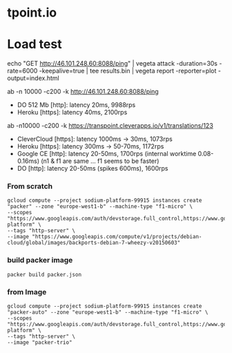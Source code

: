 # tpoint.io

# Load test
echo "GET http://46.101.248.60:8088/ping" | vegeta attack -duration=30s -rate=6000 -keepalive=true | tee results.bin | vegeta report -reporter=plot -output=index.html 

ab -n 10000 -c200 -k http://46.101.248.60:8088/ping

 - DO 512 Mb [http]: latency 20ms, 9988rps
 - Heroku [https]: latency 40ms, 2100rps

 
ab -n10000 -c200 -k https://transpoint.cleverapps.io/v1/translations/123

 - CleverCloud [https]: latency 1000ms -> 30ms, 1073rps
 - Heroku [https]: latency 300ms -> 50-70ms, 1172rps
 - Google CE [http]: latency 20-50ms, 1700rps (internal worktime 0.08-0.16ms) (n1 & f1 are same ... f1 seems to be faster)
 - DO [http]: latency 20-50ms (spikes 600ms), 1600rps
 
### From scratch

```
gcloud compute --project sodium-platform-99915 instances create "packer" --zone "europe-west1-b" --machine-type "f1-micro" \
--scopes "https://www.googleapis.com/auth/devstorage.full_control,https://www.googleapis.com/auth/logging.write,https://www.googleapis.com/auth/cloud-platform" \
--tags "http-server" \
--image "https://www.googleapis.com/compute/v1/projects/debian-cloud/global/images/backports-debian-7-wheezy-v20150603" 
```

### build packer image

```
packer build packer.json 
```

### from Image

```
gcloud compute --project sodium-platform-99915 instances create "packer-auto" --zone "europe-west1-b" --machine-type "f1-micro" \
--scopes "https://www.googleapis.com/auth/devstorage.full_control,https://www.googleapis.com/auth/logging.write,https://www.googleapis.com/auth/cloud-platform" \
--tags "http-server" \
--image "packer-trio" 
```